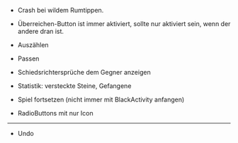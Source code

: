 * Crash bei wildem Rumtippen.

* Überreichen-Button ist immer aktiviert, sollte nur aktiviert sein, wenn der andere dran ist.

* Auszählen

* Passen

* Schiedsrichtersprüche dem Gegner anzeigen

* Statistik: versteckte Steine, Gefangene

* Spiel fortsetzen (nicht immer mit BlackActivity anfangen)

* RadioButtons mit nur Icon

----

* Undo

